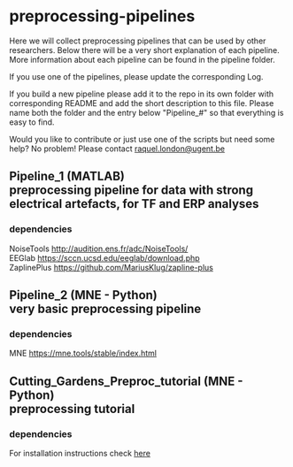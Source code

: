 # preprocessing-pipelines

Here we will collect preprocessing pipelines that can be used by other researchers.
Below there will be a very short explanation of each pipeline. More information about each pipeline can be found in the pipeline folder.

If you use one of the pipelines, please update the corresponding Log.

If you build a new pipeline please add it to the repo in its own folder with corresponding README and add the short description to this file.
Please name both the folder and the entry below "Pipeline_#" so that everything is easy to find.

Would you like to contribute or just use one of the scripts but need some help? No problem! Please contact raquel.london@ugent.be

## Pipeline_1 (MATLAB) <br /> preprocessing pipeline for data with strong electrical artefacts, for TF and ERP analyses
### dependencies
NoiseTools http://audition.ens.fr/adc/NoiseTools/ <br />
EEGlab https://sccn.ucsd.edu/eeglab/download.php <br />
ZaplinePlus https://github.com/MariusKlug/zapline-plus <br />

## Pipeline_2 (MNE - Python) <br /> very basic preprocessing pipeline
### dependencies
MNE https://mne.tools/stable/index.html <br />

## Cutting_Gardens_Preproc_tutorial (MNE - Python) <br /> preprocessing tutorial
### dependencies
For installation instructions check [here](https://github.com/eeg-ugent/Ghent_CuttingGardens2023/wiki/4.-Preparation-for-MNE-workshops) <br />

